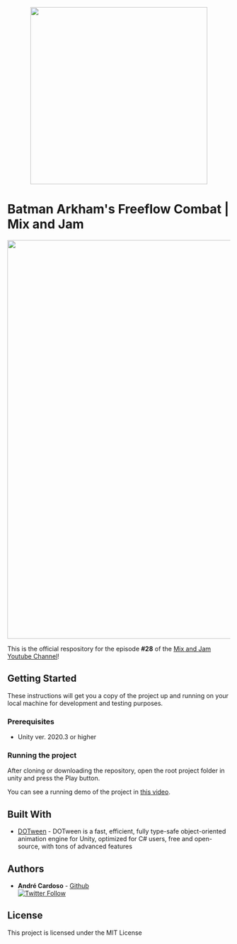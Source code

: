 
<p align="center">
    <img width="400px" src="http://mixandjam.com/wp-content/uploads/2019/11/git.png">    
</p>

# Batman Arkham's Freeflow Combat | Mix and Jam

<p align="center">
<img width="900px" src="http://mixandjam.com/wp-content/uploads/2021/07/github.jpg">
</p>

This is the official respository for the episode <b>#28</b> of the [Mix and Jam Youtube Channel](https://www.youtube.com/c/MixAndJam)!

## Getting Started

These instructions will get you a copy of the project up and running on your local machine for development and testing purposes.

### Prerequisites

-  Unity ver. 2020.3 or higher

### Running the project

After cloning or downloading the repository, open the root project folder in unity and press the Play button.

You can see a running demo of the project in [this video](https://youtu.be/GFOpKcpKGKQ).

## Built With

* [DOTween](http://dotween.demigiant.com/) - DOTween is a fast, efficient, fully type-safe object-oriented animation engine for Unity, optimized for C# users, free and open-source, with tons of advanced features

## Authors

* **André Cardoso** - [Github](https://github.com/cardosoandre)
<br>[![Twitter Follow](https://img.shields.io/twitter/follow/andre_mc.svg?style=social)](https://twitter.com/andre_mc)

## License

This project is licensed under the MIT License
